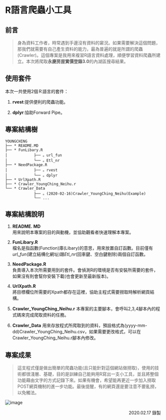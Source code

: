 # R語言爬蟲小工具
## 前言
> 身為資料工作者，時常遇到手邊沒有資料的窘況。如果需要解決這個問題，那我們就需要有自己產生資料的能力，最為普遍的就是所謂的爬蟲(Crawler)。這個專案是我用來複習R語言資料處理，順便學習資料爬蟲所建立。本次將爬取**永慶房屋實價登錄3.0**的內湖區搜尋結果。

## 使用套件
本次一共使用2個Ｒ語言的套件：

1) **rvest**:提供便利的爬蟲功能。

2) **dplyr**:協助Forward Pipe。

## 專案結構樹

```
YOUNGCHING
├── * README.MD
├── * FunLibary.R
│            ├── 。url_fun 
│            └── 。Etl_nr 
├── * NeedPackage.R
│            ├── 。rvest
│            └── 。dplyr
├── * UrlXpath.R
├── * Crawler_YoungChing_Neihu.r
└── * Crawler_Data
             ├── 。(2020-02-16)Crawler_YoungChing_Neihu(Example)
             └── ...
```
## 專案結構說明

1) **README. MD**    
用來說明本專案的目的與動機，並協助觀看者快速理解本專案。
2) **FunLibary.R**    
檔名是指函數(Function)庫(Libary)的意思，用來放置自訂函數。目前僅有*url_fun*(建立結構化網址)跟*Etl_nr*(回車鍵、空白鍵剔除)兩個自訂函數。
3) **NeedPackage.R**  
負責導入本次所需要用到的套件。會偵測R的環境是否有安裝所需要的套件，如果沒有則會幫你安裝下載(也會更新至最新版本)。

4) **UrlXpath.R**    
將目標欄位所需要的Xpath都存在這裡，協助主程式需要撈取時解析網頁結構。

5) **Crawler_YoungChing_Neihu.r**
本專案的主要腳本，會呼叫2,3,4腳本內的程式碼來完成爬取資料的任務。

6) **Crawler_Data**
用來存放程式所爬取到的資料，預設格式為(yyyy-mm-dd)Crawler_YoungChing_Neihu.csv，如果需要更改格式，可以在Crawler_YoungChing_Neihu.r腳本內修改。

## 專案成果

>這支程式僅是做出簡單的爬蟲功能(且只能針對這個網站做撈取)，使用的技術都很淺層、基礎，目的是訓練自己能夠用R寫出一支小工具，並且將整個功能藉由文字的方式記錄下來。如果有機會，希望能再更近一步加入撈取POST網頁機制的進一步功能。最後提醒，有的網頁還是要注意不要亂撈，以免觸法。

![image](https://imgur.com/QRWSove.gif)

<div style="text-align: right">2020.02.17 錄製</div>
